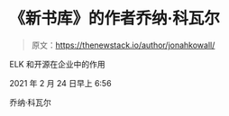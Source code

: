 # 《新书库》的作者乔纳·科瓦尔

> 原文：<https://thenewstack.io/author/jonahkowall/>

ELK 和开源在企业中的作用

2021 年 2 月 24 日早上 6:56

乔纳·科瓦尔